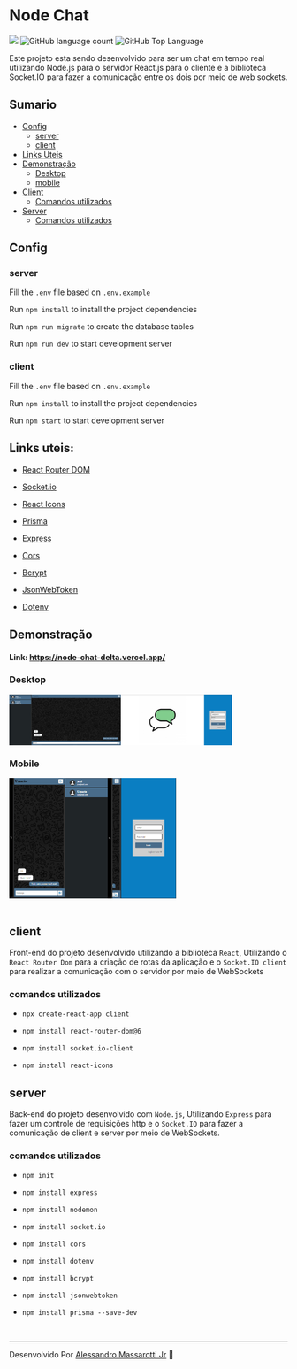 # Node Chat

<p>
  <img src="https://img.shields.io/badge/made%20by-Alessandro%20Massarotti%20Jr-0a7ec2?style=flat-square">
  <img alt="GitHub language count" src="https://img.shields.io/github/languages/count/alessandro-massarotti-Jr/node-chat?color=0a7ec2&style=flat-square">
  <img alt="GitHub Top Language" src="https://img.shields.io/github/languages/top/alessandro-massarotti-Jr/node-chat?color=0a7ec2&style=flat-square">
</p>


Este projeto esta sendo desenvolvido para ser um chat em tempo real utilizando Node.js para o servidor React.js para o cliente e a biblioteca Socket.IO para fazer a comunicação entre os dois por meio de web sockets.

## Sumario

 - [Config](#config)
   - [server](#server)
   - [client](#client)
 - [Links Uteis](#links-uteis)
 - [Demonstração](#demonstração)
   - [Desktop](#desktop)
   - [mobile](#mobile)
 - [Client](#client-1)
   - [Comandos utilizados](#comandos-utilizados)
 - [Server](#server-1)
   - [Comandos utilizados](#comandos-utilizados-1)

## Config

### server

Fill the `.env` file based on `.env.example`

Run `npm install` to install the project dependencies

Run `npm run migrate` to create the database tables

Run `npm run dev` to start development server

### client

Fill the `.env` file based on `.env.example`

Run `npm install` to install the project dependencies

Run `npm start` to start development server

## Links uteis:

 - [React Router DOM](https://reactrouter.com/)
  
 - [Socket.io](https://socket.io/)

 - [React Icons](https://react-icons.github.io/react-icons/)

 - [Prisma](https://www.prisma.io/docs/reference)

 - [Express](https://expressjs.com/)
  
 - [Cors](https://expressjs.com/en/resources/middleware/cors.html)

 - [Bcrypt](https://www.npmjs.com/package/bcrypt)
  
 - [JsonWebToken](https://www.npmjs.com/package/jsonwebtoken)

 - [Dotenv](https://www.npmjs.com/package/dotenv)


## Demonstração

#### Link: https://node-chat-delta.vercel.app/

### Desktop

<div style="display:flex" align="center">
    <img width="40%" src="readmeImages/nodeChatHome.png" alt="Desktop">
    <img width="40%" src="readmeImages/nodeChatLogin.png" alt="Desktop">
</div>

### Mobile

<div style="display:flex;" align="center">
  <img width="20%" src="readmeImages/nodeChatHomeMobile.png" alt="Mobile">
  <img width="20%" src="readmeImages/nodeChatHomeMobileNavOpen.png" alt="Mobile">
  <img width="20%" src="readmeImages/nodeChatLoginMobile.png" alt="Mobile">
</div>

<br>

## client

Front-end do projeto desenvolvido utilizando a biblioteca `React`, Utilizando o `React Router Dom` para a criação de rotas da aplicação e o `Socket.IO client` para realizar a comunicação com o servidor por meio de WebSockets

### comandos utilizados

 - `npx create-react-app client`

 - `npm install react-router-dom@6`

 - `npm install socket.io-client`

 - `npm install react-icons`


## server

Back-end do projeto desenvolvido com `Node.js`, Utilizando `Express` para fazer um controle de requisições http e o `Socket.IO` para fazer a comunicação de client e server por meio de WebSockets.

### comandos utilizados

 - `npm init`

 - `npm install express`

 - `npm install nodemon`

 - `npm install socket.io`

 - `npm install cors`

 - `npm install dotenv`

 - `npm install bcrypt`

 - `npm install jsonwebtoken`

 - `npm install prisma --save-dev`

<br>

---

Desenvolvido Por [Alessandro Massarotti Jr](https://github.com/alessandro-massarotti-jr) 🤖
